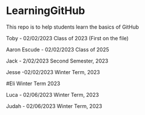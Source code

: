 # LearningGitHub
This repo is to help students learn the basics of GitHub

Toby - 02/02/2023
Class of 2023
(First on the file)


Aaron Escude - 02/02/2023
Class of 2025

Jack - 2/02/2023
Second Semester, 2023 

Jesse -02/02/2023
Winter Term, 2023



#Eli Winter Term 2023

Luca - 02/06/2023 Winter Term, 2023

Judah - 02/06/2023 Winter Term, 2023
